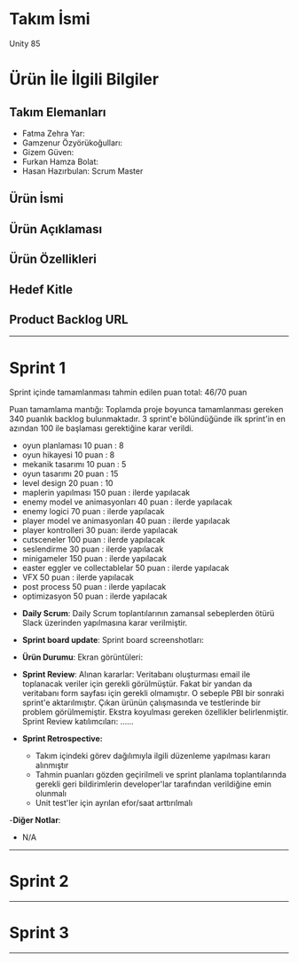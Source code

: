 # **Takım İsmi**

Unity 85

# Ürün İle İlgili Bilgiler

## Takım Elemanları

- Fatma Zehra Yar:
- Gamzenur Özyörükoğulları: 
- Gizem Güven:
- Furkan Hamza Bolat:
-  Hasan Hazırbulan: Scrum Master 

## Ürün İsmi



## Ürün Açıklaması



## Ürün Özellikleri


## Hedef Kitle



## Product Backlog URL



---

# Sprint 1
Sprint içinde tamamlanması tahmin edilen puan total: 46/70 puan

Puan tamamlama mantığı: Toplamda proje boyunca tamamlanması gereken 340 puanlık backlog bulunmaktadır. 3 sprint'e bölündüğünde ilk sprint'in en azından 100 ile başlaması gerektiğine karar verildi.

* oyun planlaması 10 puan : 8
* oyun hikayesi 10 puan : 8
* mekanik tasarımı 10 puan : 5
* oyun tasarımı 20 puan : 15
* level design 20 puan : 10
* maplerin yapılması 150 puan : ilerde yapılacak
* enemy model ve animasyonları 40 puan : ilerde yapılacak
* enemy logici 70 puan : ilerde yapılacak
* player model ve animasyonları 40 puan : ilerde yapılacak
* player kontrolleri 30 puan: ilerde yapılacak
* cutsceneler 100 puan : ilerde yapılacak
* seslendirme 30 puan : ilerde yapılacak
* minigameler 150 puan : ilerde yapılacak
* easter eggler ve collectablelar 50 puan : ilerde yapılacak
* VFX 50 puan : ilerde yapılacak
* post process 50 puan : ilerde yapılacak
* optimizasyon 50 puan : ilerde yapılacak

- **Daily Scrum**: Daily Scrum toplantılarının zamansal sebeplerden ötürü Slack üzerinden yapılmasına karar verilmiştir.
- **Sprint board update**: Sprint board screenshotları: 

- **Ürün Durumu**: Ekran görüntüleri:


- **Sprint Review**: 
Alınan kararlar: Veritabanı oluşturması email ile toplanacak veriler için gerekli görülmüştür. Fakat bir yandan da veritabanı form sayfası için gerekli olmamıştır. O sebeple PBI bir sonraki sprint'e aktarılmıştır. Çıkan ürünün çalışmasında ve testlerinde bir problem görülmemiştir. Ekstra koyulması gereken özellikler belirlenmiştir. Sprint Review katılımcıları: ......

- **Sprint Retrospective:**
  - Takım içindeki görev dağılımıyla ilgili düzenleme yapılması kararı alınmıştır
  - Tahmin puanları gözden geçirilmeli ve sprint planlama toplantılarında gerekli geri bildirimlerin developer'lar tarafından verildiğine emin olunmalı
  - Unit test'ler için ayrılan efor/saat arttırılmalı 

-**Diğer Notlar**:
- N/A

---

# Sprint 2


---

# Sprint 3

---
